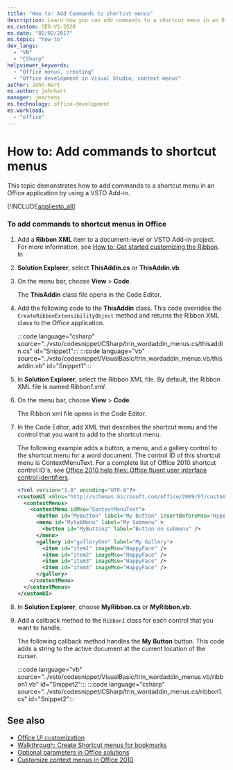 ```yaml
---
title: "How to: Add Commands to shortcut menus"
description: Learn how you can add commands to a shortcut menu in an Office application by using a VSTO Add-in.
ms.custom: SEO-VS-2020
ms.date: "02/02/2017"
ms.topic: "how-to"
dev_langs:
  - "VB"
  - "CSharp"
helpviewer_keywords:
  - "Office menus, creating"
  - "Office development in Visual Studio, context menus"
author: John-Hart
ms.author: johnhart
manager: jmartens
ms.technology: office-development
ms.workload:
  - "office"
---
```

# How to: Add commands to shortcut menus
  This topic demonstrates how to add commands to a shortcut menu in an Office application by using a VSTO Add-in.

 [!INCLUDE[appliesto_all](../vsto/includes/appliesto-all-md.md)]

### To add commands to shortcut menus in Office

1. Add a **Ribbon XML** item to a document-level or VSTO Add-in project. For more information, see [How to: Get started customizing the Ribbon](../vsto/how-to-get-started-customizing-the-ribbon.md). In

2. **Solution Explorer**, select **ThisAddin.cs** or **ThisAddin.vb**.

3. On the menu bar, choose **View** > **Code**.

     The **ThisAddin** class file opens in the Code Editor.

4. Add the following code to the **ThisAddin** class. This code overrides the `CreateRibbonExtensibilityObject` method and returns the Ribbon XML class to the Office application.

     :::code language="csharp" source="../vsto/codesnippet/CSharp/trin_wordaddin_menus.cs/thisaddin.cs" id="Snippet1":::
     :::code language="vb" source="../vsto/codesnippet/VisualBasic/trin_wordaddin_menus.vb/thisaddin.vb" id="Snippet1":::

5. In **Solution Explorer**, select the Ribbon XML file. By default, the Ribbon XML file is named *Ribbon1.xml*.

6. On the menu bar, choose **View** > **Code**.

     The Ribbon xml file opens in the Code Editor.

7. In the Code Editor, add XML that describes the shortcut menu and the control that you want to add to the shortcut menu.

     The following example adds a button, a menu, and a gallery control to the shortcut menu for a word document. The control ID of this shortcut menu is ContextMenuText. For a complete list of Office 2010 shortcut control ID's, see [Office 2010 help files: Office fluent user interface control identifiers](https://www.microsoft.com/download/details.aspx?id=6627).

    ```xml
    <?xml version="1.0" encoding="UTF-8"?>
    <customUI xmlns="http://schemas.microsoft.com/office/2009/07/customui">
      <contextMenus>
        <contextMenu idMso="ContextMenuText">
          <button id="MyButton" label="My Button" insertBeforeMso="HyperlinkInsert" onAction="GetButtonID" />
          <menu id="MySubMenu" label="My Submenu" >
            <button id="MyButton2" label="Button on submenu" />
          </menu>
          <gallery id="galleryOne" label="My Gallery">
            <item id="item1" imageMso="HappyFace" />
            <item id="item2" imageMso="HappyFace" />
            <item id="item3" imageMso="HappyFace" />
            <item id="item4" imageMso="HappyFace" />
          </gallery>
        </contextMenu>
      </contextMenus>
    </customUI>
    ```

8. In **Solution Explorer**, choose **MyRibbon.cs** or **MyRibbon.vb**.

9. Add a callback method to the `Ribbon1` class for each control that you want to handle.

     The following callback method handles the **My Button** button. This code adds a string to the active document at the current location of the curser.

     :::code language="vb" source="../vsto/codesnippet/VisualBasic/trin_wordaddin_menus.vb/ribbon1.vb" id="Snippet2":::
     :::code language="csharp" source="../vsto/codesnippet/CSharp/trin_wordaddin_menus.cs/ribbon1.cs" id="Snippet2":::

## See also
- [Office UI customization](../vsto/office-ui-customization.md)
- [Walkthrough: Create Shortcut menus for bookmarks](../vsto/walkthrough-creating-shortcut-menus-for-bookmarks.md)
- [Optional parameters in Office solutions](../vsto/optional-parameters-in-office-solutions.md)
- [Customize context menus in Office 2010](/previous-versions/office/developer/office-2010/ee691832(v=office.14))
